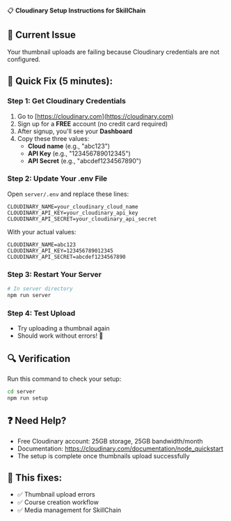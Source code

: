 📋 **Cloudinary Setup Instructions for SkillChain**

## 🚨 Current Issue
Your thumbnail uploads are failing because Cloudinary credentials are not configured.

## 🔧 Quick Fix (5 minutes):

### Step 1: Get Cloudinary Credentials
1. Go to [https://cloudinary.com](https://cloudinary.com)
2. Sign up for a **FREE** account (no credit card required)
3. After signup, you'll see your **Dashboard**
4. Copy these three values:
   - **Cloud name** (e.g., "abc123")
   - **API Key** (e.g., "123456789012345")
   - **API Secret** (e.g., "abcdef1234567890")

### Step 2: Update Your .env File
Open `server/.env` and replace these lines:
```
CLOUDINARY_NAME=your_cloudinary_cloud_name
CLOUDINARY_API_KEY=your_cloudinary_api_key
CLOUDINARY_API_SECRET=your_cloudinary_api_secret
```

With your actual values:
```
CLOUDINARY_NAME=abc123
CLOUDINARY_API_KEY=123456789012345
CLOUDINARY_API_SECRET=abcdef1234567890
```

### Step 3: Restart Your Server
```bash
# In server directory
npm run server
```

### Step 4: Test Upload
- Try uploading a thumbnail again
- Should work without errors! 🎉

## 🔍 Verification
Run this command to check your setup:
```bash
cd server
npm run setup
```

## ❓ Need Help?
- Free Cloudinary account: 25GB storage, 25GB bandwidth/month
- Documentation: https://cloudinary.com/documentation/node_quickstart
- The setup is complete once thumbnails upload successfully

## 🎯 This fixes:
- ✅ Thumbnail upload errors
- ✅ Course creation workflow
- ✅ Media management for SkillChain
